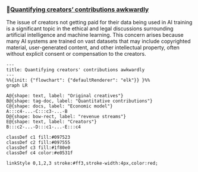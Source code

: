### 🔰[Quantifying creators’ contributions awkwardly](https://viadean.notion.site/Quantifying-creators-contributions-awkwardly-1551ae7b9a3280d78062fe5d3d185c03?pvs=4)
The issue of creators not getting paid for their data being used in AI training is a significant topic in the ethical and legal discussions surrounding artificial intelligence and machine learning. This concern arises because many AI systems are trained on vast datasets that may include copyrighted material, user-generated content, and other intellectual property, often without explicit consent or compensation to the creators.
```mermaid
---
title: Quantifying creators' contributions awkwardly
---
%%{init: {"flowchart": {"defaultRenderer": "elk"}} }%%
graph LR

A@{shape: text, label: "Original creatives"}
B@{shape: tag-doc, label: "Quantitative contributions"}
C@{shape: docs, label: "Economic model"}
A:::c4-...-C:::c3-...-B
D@{shape: bow-rect, label: "revenue streams"}
E@{shape: text, label: "Creators"}
B:::c2-...-D:::c1-...-E:::c4

classDef c1 fill:#097523
classDef c2 fill:#097555
classDef c3 fill:#1f80e0
classDef c4 color:#e0531f

linkStyle 0,1,2,3 stroke:#ff3,stroke-width:4px,color:red;
```
